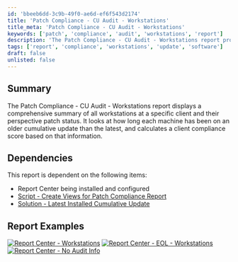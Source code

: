 ```yaml
---
id: 'bbeeb6dd-3c9b-49f0-ae6d-ef6f543d2174'
title: 'Patch Compliance - CU Audit - Workstations'
title_meta: 'Patch Compliance - CU Audit - Workstations'
keywords: ['patch', 'compliance', 'audit', 'workstations', 'report']
description: 'The Patch Compliance - CU Audit - Workstations report provides a detailed overview of workstation patch statuses for a specific client, evaluating how long each machine has been using an outdated cumulative update and calculating a compliance score based on this data.'
tags: ['report', 'compliance', 'workstations', 'update', 'software']
draft: false
unlisted: false
---
```

## Summary

The Patch Compliance - CU Audit - Workstations report displays a comprehensive summary of all workstations at a specific client and their perspective patch status. It looks at how long each machine has been on an older cumulative update than the latest, and calculates a client compliance score based on that information.

## Dependencies

This report is dependent on the following items:

- Report Center being installed and configured
- [Script - Create Views for Patch Compliance Report](https://proval.itglue.com/5078775/docs/17897696)
- [Solution - Latest Installed Cumulative Update](https://proval.itglue.com/5078775/docs/12850104)

## Report Examples

[![Report Center - Workstations](thumbnail/2024-11-26_15_26_20-Report_Center_-_Workstations.png)](large/2024-11-26_15_26_20-Report_Center_-_Workstations.png)
[![Report Center - EOL - Workstations](thumbnail/2024-11-26_15_32_07-Report_Center_-_EOL_-_Workstations.png)](large/2024-11-26_15_32_07-Report_Center_-_EOL_-_Workstations.png)
[![Report Center - No Audit Info](thumbnail/2024-11-26_15_31_29-Report_Center_-_No_Audit_Info.png)](large/2024-11-26_15_31_29-Report_Center_-_No_Audit_Info.png)







